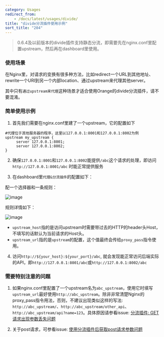 ```yaml
---
category: Usages
redirect_from:
    - /docs/latest/usages/divide/
title: "divide分流插件使用示例"
sort_title: "204"
---
```


> 0.6.4及以前版本的divide插件支持静态分流，即需要先在nginx.conf里配置upstream，然后再在dashboard里使用。

### 使用场景

在Nginx里，对请求的变换有很多种方法，比如redirect一个URL到其他地址、rewrite一个URI到另一个内部location、通过upstream来代理其他server。

其中只有`通过upstream来代理`这种场景才适合使用Orange的divide分流插件，请不要混淆。

### 简单使用示例

1) 首先我们需要在nginx.conf里建了一个upstream，它的配置如下

```
#代理位于其他服务器的程序，这里以127.0.0.1:8001和127.0.0.1:8002为例
upstream my_upstream {
     server 127.0.0.1:8001;
     server 127.0.0.1:8002;
}
```

2) 确保`127.0.0.1:8001`和`127.0.0.1:8002`能提供`/abc`这个请求的处理，即访问`http://127.0.0.1:8001/abc` 时能正常提供服务

3) 在dashboard里`代理&分流插件`的配置如下：

配一个选择器和一条规则：

![image](https://user-images.githubusercontent.com/1326893/28348843-dfc78d04-6c71-11e7-9726-abb6b314f64b.png)

规则详情如下：

![image](https://user-images.githubusercontent.com/1326893/28348880-17f1a552-6c72-11e7-827e-9b5de864e54e.png)

- `upstream_host`指的是访问upstream时需要带过去的HTTP的header头Host，不填写的话默认为当前请求的Host头。
- `upstream_url`指的是`upstream`的配置，这个值最终会传给`proxy_pass`指令使用。

4) 访问`http://${your_host}:${your_port}/abc`, 就会发现能正常访问后端实际的API，即`http://127.0.0.1:8001/abc`或`http://127.0.0.1:8002/abc`


### 需要特别注意的问题

1) 如果nginx.conf里配置了一个upstream名为`abc_upstream`，使用它时填写`upstream_url`最好使用`http://abc_upstream`。除非非常清楚Nginx的proxy_pass指令用法，否则，不建议出现类似这样的写法: `http://abc_upstream/`、`http://abc_upstream/other_api`、`http://abc_upstream/api?name=123`。具体原因请参看issue: [分流插件: GET请求出现参数丢失问题](https://github.com/sumory/orange/issues/128)

2) 关于post请求，可参看issue: [使用分流插件后获取post请求参数问题](https://github.com/sumory/orange/issues/136)
